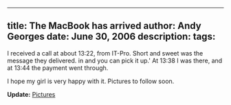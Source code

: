 -----
title:  The MacBook has arrived
author: Andy Georges
date: June 30, 2006
description: 
tags: 
-----







I received a call at about 13:22, from IT-Pro. Short and sweet was the
message they delivered. 
in and you can pick it up.' At 13:38 I was there, and at 13:44 the
payment went through.


I hope my girl is very happy with it. Pictures to follow soon.


**Update:**
[Pictures](http://www.flickr.com/photos/itkovian/sets/72157594185418803/)




